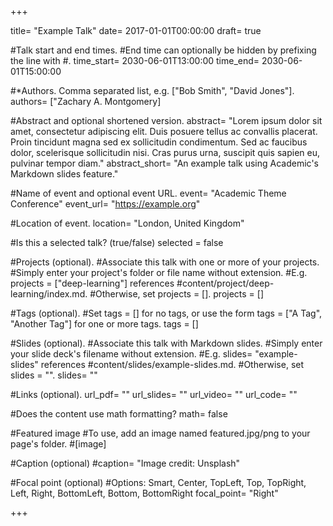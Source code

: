 +++ 

title= "Example Talk" 
date= 2017-01-01T00:00:00 
draft= true

#Talk start and end times.
#End time can optionally be hidden by prefixing the line with #.
time_start= 2030-06-01T13:00:00 
time_end= 2030-06-01T15:00:00

#*Authors. Comma separated list, e.g. ["Bob Smith", "David Jones"].
authors= ["Zachary A. Montgomery]

#Abstract and optional shortened version.
abstract= "Lorem ipsum dolor sit amet, consectetur adipiscing elit. Duis posuere tellus ac convallis placerat. Proin tincidunt magna sed ex sollicitudin condimentum. Sed ac faucibus dolor, scelerisque sollicitudin nisi. Cras purus urna, suscipit quis sapien eu, pulvinar tempor diam." 
abstract_short= "An example talk using Academic's Markdown slides feature."

#Name of event and optional event URL.
event= "Academic Theme Conference" 
event_url= "https://example.org"

#Location of event.
location= "London, United Kingdom"

#Is this a selected talk? (true/false)
selected = false

#Projects (optional).
#Associate this talk with one or more of your projects.
#Simply enter your project's folder or file name without extension.
#E.g. projects = ["deep-learning"] references
#content/project/deep-learning/index.md.
#Otherwise, set projects = [].
projects = []

#Tags (optional).
#Set tags = [] for no tags, or use the form tags = ["A Tag", "Another Tag"] for one or more tags.
tags = []

#Slides (optional).
#Associate this talk with Markdown slides.
#Simply enter your slide deck's filename without extension.
#E.g. slides= "example-slides" references
#content/slides/example-slides.md.
#Otherwise, set slides = "".
slides= ""

#Links (optional).
url_pdf= "" 
url_slides= "" 
url_video= "" 
url_code= ""

#Does the content use math formatting?
math= false

#Featured image
#To use, add an image named featured.jpg/png to your page's folder.
#[image]

#Caption (optional)
#caption= "Image credit: Unsplash"

#Focal point (optional)
#Options: Smart, Center, TopLeft, Top, TopRight, Left, Right, BottomLeft, Bottom, BottomRight
focal_point= "Right" 

+++
